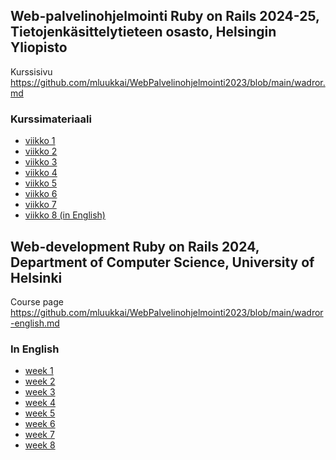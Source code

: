 ## Web-palvelinohjelmointi Ruby on Rails 2024-25, Tietojenkäsittelytieteen osasto, Helsingin Yliopisto

Kurssisivu https://github.com/mluukkai/WebPalvelinohjelmointi2023/blob/main/wadror.md

### Kurssimateriaali

- [viikko 1](https://github.com/mluukkai/WebPalvelinohjelmointi2023/blob/main/web/viikko1.md)
- [viikko 2](https://github.com/mluukkai/WebPalvelinohjelmointi2023/blob/main/web/viikko2.md)
- [viikko 3](https://github.com/mluukkai/WebPalvelinohjelmointi2023/blob/main/web/viikko3.md)
- [viikko 4](https://github.com/mluukkai/WebPalvelinohjelmointi2023/blob/main/web/viikko4.md)
- [viikko 5](https://github.com/mluukkai/WebPalvelinohjelmointi2023/blob/main/web/viikko5.md)
- [viikko 6](https://github.com/mluukkai/WebPalvelinohjelmointi2023/blob/main/web/viikko6.md)
- [viikko 7](https://github.com/mluukkai/WebPalvelinohjelmointi2023/blob/main/web/viikko7.md)
- [viikko 8 (in English)](https://github.com/mluukkai/WebPalvelinohjelmointi2023/blob/main/english/week8.md)

## Web-development Ruby on Rails 2024, Department of Computer Science, University of Helsinki

Course page https://github.com/mluukkai/WebPalvelinohjelmointi2023/blob/main/wadror-english.md

### In English

- [week 1](https://github.com/mluukkai/WebPalvelinohjelmointi2023/blob/main/english/week1.md)
- [week 2](https://github.com/mluukkai/WebPalvelinohjelmointi2023/blob/main/english/week2.md)
- [week 3](https://github.com/mluukkai/WebPalvelinohjelmointi2023/blob/main/english/week3.md)
- [week 4](https://github.com/mluukkai/WebPalvelinohjelmointi2023/blob/main/english/week4.md)
- [week 5](https://github.com/mluukkai/WebPalvelinohjelmointi2023/blob/main/english/week5.md)
- [week 6](https://github.com/mluukkai/WebPalvelinohjelmointi2023/blob/main/english/week6.md)
- [week 7](https://github.com/mluukkai/WebPalvelinohjelmointi2023/blob/main/english/week7.md)
- [week 8](https://github.com/mluukkai/WebPalvelinohjelmointi2023/blob/main/english/week8.md)
